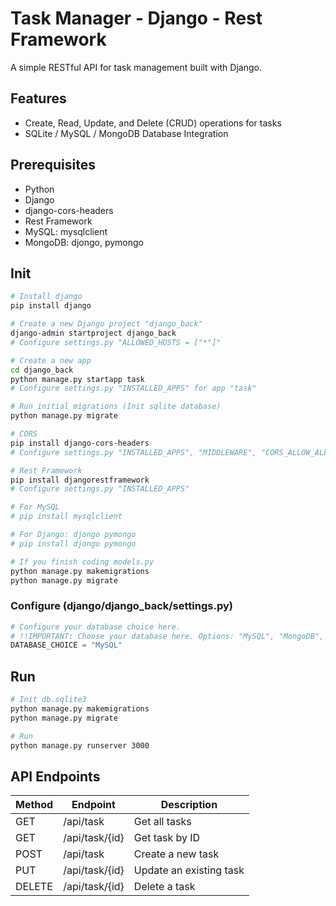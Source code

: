 # Task Manager - Django - Rest Framework
A simple RESTful API for task management built with Django.

## Features

- Create, Read, Update, and Delete (CRUD) operations for tasks
- SQLite / MySQL / MongoDB Database Integration

## Prerequisites
- Python
- Django
- django-cors-headers
- Rest Framework
- MySQL: mysqlclient
- MongoDB: djongo, pymongo

## Init
```bash
# Install django
pip install django

# Create a new Django project "django_back"
django-admin startproject django_back
# Configure settings.py "ALLOWED_HOSTS = ["*"]"

# Create a new app
cd django_back
python manage.py startapp task
# Configure settings.py "INSTALLED_APPS" for app "task"

# Run initial migrations (Init sqlite database)
python manage.py migrate

# CORS
pip install django-cors-headers
# Configure settings.py "INSTALLED_APPS", "MIDDLEWARE", "CORS_ALLOW_ALL_ORIGINS" for CORS

# Rest Framework
pip install djangorestframework
# Configure settings.py "INSTALLED_APPS"

# For MySQL
# pip install mysqlclient

# For Django: djongo pymongo
# pip install djongo pymongo

# If you finish coding models.py
python manage.py makemigrations
python manage.py migrate
```

### Configure (django/django_back/settings.py)
``` python
# Configure your database choice here.
# !!IMPORTANT: Choose your database here. Options: "MySQL", "MongoDB", "SQLite"
DATABASE_CHOICE = "MySQL" 
```

## Run
``` bash
# Init db.sqlite3
python manage.py makemigrations
python manage.py migrate

# Run
python manage.py runserver 3000
```

## API Endpoints

| Method | Endpoint      | Description         |
|--------|---------------|---------------------|
| GET    | /api/task      | Get all tasks       |
| GET    | /api/task/{id} | Get task by ID      |
| POST   | /api/task      | Create a new task   |
| PUT    | /api/task/{id} | Update an existing task |
| DELETE | /api/task/{id} | Delete a task       |
